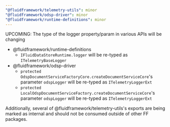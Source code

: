 ```yaml
---
"@fluidframework/telemetry-utils": minor
"@fluidframework/odsp-driver": minor
"@fluidframework/runtime-definitions": minor
---
```


UPCOMING: The type of the logger property/param in various APIs will be changing

-   @fluidframework/runtime-definitions
    -   `IFluidDataStoreRuntime.logger` will be re-typed as `ITelemetryBaseLogger`
-   @fluidframework/odsp-driver
    -   `protected OdspDocumentServiceFactoryCore.createDocumentServiceCore`'s parameter `odspLogger` will be re-typed as `ITelemetryLoggerExt`
    -   `protected LocalOdspDocumentServiceFactory.createDocumentServiceCore`'s parameter `odspLogger` will be re-typed as `ITelemetryLoggerExt`

Additionally, several of @fluidframework/telemetry-utils's exports are being marked as internal and should not be consumed outside of other FF packages.
